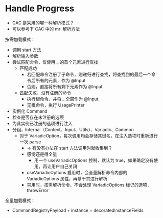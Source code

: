 # Handle Progress

- CAC 是采用的哪一种解析模式？
- 可以参考下 CAC 中的 mri 解析方法



按需加载模式：

- 调用 start 方法
- 解析输入参数
- 尝试匹配命令，仅使用 _ 的首个元素进行查找
  - 匹配成功
    - 若匹配命令注册了子命令，则递归进行查找，将查找到的最后一个命令后所有的元素，作为 @Input
    - 否则，直接将所有剩下元素作为 @Input
  - 匹配失败，没有注册的命令
    - 执行根命令，并将 _ 全部作为 @Input
    - 无根命令，执行 UsagePrinter
- 实例化 Command
- 检查是否存在未注册的选项
- 为此实例已注册的选项进行注入
- 分组，Internal（Context、Input、Utils）、Variadic、Common
  - 对于 VariadicOption，每次调用均会存储其键名，在注入选项时重新进行一次 parse 
    - → 有没有办法在 start 方法调用时就收集到？
    - 感觉还是得全量
      - 用一个 useVariadicOptions 控制，默认为 true，如果确定没有使用，再让用户自己关闭
    - useVariadicOptions 启用时，会全量解析命令内部的 VariadicOptions 属性，再基于其进行解析
    - 禁用时，按需解析命令，不会处理 VariadicOptions 标记的选项，throwError



全量加载模式：

- CommandRegistryPayload + instance + decoratedInstanceFields